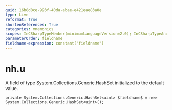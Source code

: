 ```yaml
---
guid: 16b8d8ce-993f-40da-abae-e421eae83a0e
type: Live
reformat: True
shortenReferences: True
categories: mnemonics
scopes: InCSharpTypeMember(minimumLanguageVersion=2.0); InCSharpTypeAndNamespace(minimumLanguageVersion=2.0)
parameterOrder: fieldname
fieldname-expression: constant("fieldname")
---
```


# nh.u

A field of type System.Collections.Generic.HashSet<uint> initialized to the default value.

```
private System.Collections.Generic.HashSet<uint> $fieldname$ = new System.Collections.Generic.HashSet<uint>();
```
